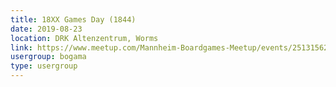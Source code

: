 ```yaml
---
title: 18XX Games Day (1844)
date: 2019-08-23
location: DRK Altenzentrum, Worms
link: https://www.meetup.com/Mannheim-Boardgames-Meetup/events/251315621/
usergroup: bogama
type: usergroup
---
```

